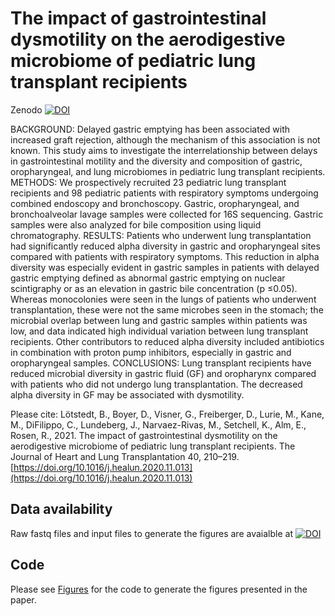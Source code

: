 # The impact of gastrointestinal dysmotility on the aerodigestive microbiome of pediatric lung transplant recipients

Zenodo
<a href="https://zenodo.org/badge/latestdoi/266132196"><img src="https://zenodo.org/badge/266132196.svg" alt="DOI"></a>

BACKGROUND: Delayed gastric emptying has been associated with increased graft rejection, although the mechanism of this association is not known. This study aims to investigate the interrelationship between delays in gastrointestinal motility and the diversity and composition of gastric, oropharyngeal, and lung microbiomes in pediatric lung transplant recipients.
METHODS: We prospectively recruited 23 pediatric lung transplant recipients and 98 pediatric patients with respiratory symptoms undergoing combined endoscopy and bronchoscopy. Gastric, oropharyngeal, and bronchoalveolar lavage samples were collected for 16S sequencing. Gastric samples were also analyzed for bile composition using liquid chromatography.
RESULTS: Patients who underwent lung transplantation had significantly reduced alpha diversity in gastric and oropharyngeal sites compared with patients with respiratory symptoms. This reduction in alpha diversity was especially evident in gastric samples in patients with delayed gastric emptying defined as abnormal gastric emptying on nuclear scintigraphy or as an elevation in gastric bile concentration (p ≤0.05). Whereas monocolonies were seen in the lungs of patients who underwent transplantation, these were not the same microbes seen in the stomach; the microbial overlap between lung and gastric samples within patients was low, and data indicated high individual variation between lung transplant recipients. Other contributors to reduced alpha diversity included antibiotics in combination with proton pump inhibitors, especially in gastric and oropharyngeal samples.
CONCLUSIONS: Lung transplant recipients have reduced microbial diversity in gastric fluid (GF) and oropharynx compared with patients who did not undergo lung transplantation. The decreased alpha diversity in GF may be associated with dysmotility.

Please cite: Lötstedt, B., Boyer, D., Visner, G., Freiberger, D., Lurie, M., Kane, M., DiFilippo, C., Lundeberg, J., Narvaez-Rivas, M., Setchell, K., Alm, E., Rosen, R., 2021. The impact of gastrointestinal dysmotility on the aerodigestive microbiome of pediatric lung transplant recipients. The Journal of Heart and Lung Transplantation 40, 210–219. [https://doi.org/10.1016/j.healun.2020.11.013](https://doi.org/10.1016/j.healun.2020.11.013)

## Data availability
Raw fastq files and input files to generate the figures are avaialble at <a href="https://zenodo.org/badge/latestdoi/266132196"><img src="https://zenodo.org/badge/266132196.svg" alt="DOI"></a>

## Code
Please see [Figures](./Figures) for the code to generate the figures presented in the paper.  

